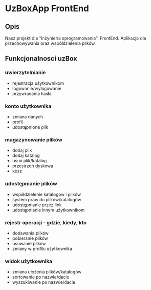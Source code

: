 # UzBoxApp FrontEnd

## Opis
Nasz projekt dla "Inżynieria oprogramowania". FrontEnd.
Aplikacja dla przechowywania oraz współdzielenia plików.
## Funkcjonalnosci uzBox
### uwierzytelnianie
- rejestracja użytkownikom
- logowanie/wylogowanie
- przywracania hasła
### konto użytkownika
- zmiana danych
- profil
- udostępnione plik
### magazynowanie plików
- dodaj plik
- dodaj katalog
- usuń plik/katalog
- przestrzeń dyskowa
- kosz
### udostępnianie plików
- współdzielenie katalogów i plików
- system praw do plików/katalogów
- udostępnianie przez link
- udostępnianie innym użytkownikom
### rejestr operacji - gdzie, kiedy, kto
- dodawania plików
- pobieranie plików
- usuwanie plików
- zmiany w profilu użytkownika
### widok użytkownika
- zmiana ułożenia plików/katalogów
- sortowanie po nazwie/dacie
- wyszukiwanie po nazwie/dacie
